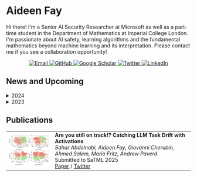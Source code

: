 # Aideen Fay

Hi there! I'm a Senior AI Security Researcher at Microsoft as well as a part-time student in the Department of Mathematics at Imperial College London. I'm passionate about AI safety, learning algorithms and the fundamental mathematics beyond machine learning and its interpretation. Please contact me if you see a collaboration opportunity! 

<div align="center">
  <p>
    <a href="mailto:me@aideen.dev">
      <img src="https://img.shields.io/badge/Email-me%40aideen.dev-blue?style=flat-square&logo=microsoft-outlook" alt="Email"/>
    </a>
    <a href="https://github.com/aideenfay">
      <img src="https://img.shields.io/badge/GitHub-mang0kitty-black?style=flat-square&logo=github" alt="GitHub"/>
    </a>
    <a href="https://scholar.google.de/citations?user=nplVbmMAAAAJ&hl=en">
      <img src="https://img.shields.io/badge/Scholar-Profile-blue?style=flat-square&logo=google-scholar" alt="Google Scholar"/>
    </a>
    <a href="https://twitter.com/AideenFay">
      <img src="https://img.shields.io/badge/Twitter-@AideenFay-blue?style=flat-square&logo=twitter" alt="Twitter"/>
    </a>
    <a href="https://www.linkedin.com/in/aideen-fay">
      <img src="https://img.shields.io/badge/LinkedIn-aideenfay-blue?style=flat-square&logo=linkedin" alt="LinkedIn"/>
    </a>
  </p>
</div>


## News and Upcoming 

<details>
<summary>2024</summary>

- November: I'm attending the [London-Oxford Topological Data Analysis Seminar](https://sites.google.com/view/londoxtda/home) organized by my Dr.Anthea Monod.
- November: I joined the [GirlsWhoML](https://girlswhoml.com/) initiative to help create course content and teach for the AI security workshop to UK undergraduate students.
- October: I served as a Program Committee Member for [Safe Generative AI workshop @ NeurIPs 2024](https://safegenaiworkshop.github.io/).
- September: My team at MSRC are launching the [Adaptive Prompt Injection Challenge](https://microsoft.github.io/llmail-inject/) as part of SaTML 2025.
- July: I served as a Program Committee Member for [18th ACM Workshop on Artificial Intelligence and Security (AISec 2024)](https://aisec.cc/#committee) where I was also voted Top Reviewer!
- June: We released the [TaskTracker](https://github.com/microsoft/TaskTracker) dataset and codebase for behavioral drift detection.
- June: We published our new research [paper](https://arxiv.org/abs/2406.00799) "Are You Still On Track? Decting LLM Task Drift with LLM activations".
- February: I joined the Microsoft Security Response Centre at Microsoft Research Cambridge as a Senior AI Security Researcher.

</details>

<details>
<summary>2023</summary>

- October: I presented at the United Nations Internet Governance Forum in Kyoto, Japan on "Co-operative AI: Multi-Agent AI Safety and International Co-Operation".
- October: I presented at Microsoft BlueHat in Redmond, Washington - [Breach Path Busters: Using graphs and AI to decode cyber threats](https://www.youtube.com/watch?v=J621cAsKzZk).
- October: I started my part-time MSc in the Department of Mathematics at Imperial College London.
- February: I was promoted to Senior Security Researcher on the Microsoft Threat Hunting team.
- February: I joined the European Cyber Conflict Research Initiative as Cybersecurity Fellow.

</details>

## Publications

<table border="0">
<tr>
   <td width="25%">
       <img src="activations.png" width="250px"/>
   </td>
   <td width="75%" valign="top">
       <strong>Are you still on track!? Catching LLM Task Drift with Activations</strong><br/>
       <em>Sahar Abdelnabi, Aideen Fay, Giovanni Cherubin, Ahmed Salem, Mario Fritz, Andrew Paverd</em><br/>
       Submitted to SaTML 2025<br/>
       <a href="https://arxiv.org/abs/2406.00799">Paper</a> / 
       <a href="https://x.com/AideenFay/status/1801690383694372996">Twitter</a>
   </td>
</tr>
</table>

